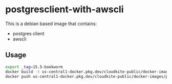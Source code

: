 # postgresclient-with-awscli

This is a debian based image that contains:
* postgres client
* awscli

##  Usage
```bash
export _tag=15.5-bookworm
docker build -t us-central1-docker.pkg.dev/cloudkite-public/docker-images/postgresclient-aws:$_tag .
docker push us-central1-docker.pkg.dev/cloudkite-public/docker-images/postgresclient-aws:$_tag
```